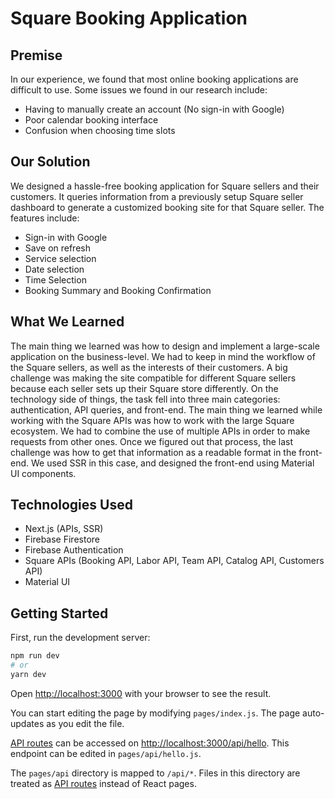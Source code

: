 # Square Booking Application

## Premise
In our experience, we found that most online booking applications are difficult to use. Some issues we found in our research include:
- Having to manually create an account (No sign-in with Google)
- Poor calendar booking interface
- Confusion when choosing time slots

## Our Solution
We designed a hassle-free booking application for Square sellers and their customers. It queries information from a previously setup Square seller dashboard to generate a customized booking site for that Square seller. The features include:
- Sign-in with Google
- Save on refresh
- Service selection
- Date selection
- Time Selection
- Booking Summary and Booking Confirmation

## What We Learned
The main thing we learned was how to design and implement a large-scale application on the business-level. We had to keep in mind the workflow of the Square sellers, as well as the interests of their customers. A big challenge was making the site compatible for different Square sellers because each seller sets up their Square store differently. On the technology side of things, the task fell into three main categories: authentication, API queries, and front-end. The main thing we learned while working with the Square APIs was how to work with the large Square ecosystem. We had to combine the use of multiple APIs in order to make requests from other ones. Once we figured out that process, the last challenge was how to get that information as a readable format in the front-end. We used SSR in this case, and designed the front-end using Material UI components.

## Technologies Used
- Next.js (APIs, SSR)
- Firebase Firestore
- Firebase Authentication
- Square APIs (Booking API, Labor API, Team API, Catalog API, Customers API)
- Material UI





## Getting Started

First, run the development server:

```bash
npm run dev
# or
yarn dev
```

Open [http://localhost:3000](http://localhost:3000) with your browser to see the result.

You can start editing the page by modifying `pages/index.js`. The page auto-updates as you edit the file.

[API routes](https://nextjs.org/docs/api-routes/introduction) can be accessed on [http://localhost:3000/api/hello](http://localhost:3000/api/hello). This endpoint can be edited in `pages/api/hello.js`.

The `pages/api` directory is mapped to `/api/*`. Files in this directory are treated as [API routes](https://nextjs.org/docs/api-routes/introduction) instead of React pages.


